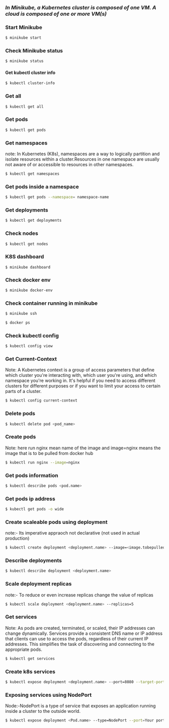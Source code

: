 ### <i>In Minikube, a Kubernetes cluster is composed of one VM. A cloud is composed of one or more VM(s)</i>


### <b>Start Minikube</b>

```bash
$ minikube start
```

### <b>Check Minikube status</b>

```bash
$ minikube status
```
#### <b>Get kubectl cluster info</b>

```bash
$ kubectl cluster-info
```
### <b>Get all </b>
```bash
$ kubectl get all
```
### <b>Get pods</b>

```bash
$ kubectl get pods
```

### <b>Get namespaces</b>
note: In Kubernetes (K8s), namespaces are a way to logically partition and isolate resources within a cluster.Resources in one namespace are usually not aware of or accessible to resources in other namespaces.

```bash
$ kubectl get namespaces
```
### <b>Get pods inside a namespace</b>
```bash
$ kubectl get pods --namespace= namespace-name
```
### <b>Get deployments</b>

```bash
$ kubectl get deployments
```

### <b>Check nodes</b>

```bash
$ kubectl get nodes
```

### <b>K8S dashboard</b>

```
$ minikube dashboard
```

### <b>Check docker env</b>

```bash
$ minikube docker-env
```

### <b>Check container running in minikube</b>

```bash
$ minikube ssh

$ docker ps
```

### <b>Check kubectl config</b>

```bash
$ kubectl config view
```

### <b>Get Current-Context</b>
Note: A Kubernetes context is a group of access parameters that define which cluster you're interacting with, which user you're using, and which namespace you're working in. It's helpful if you need to access different clusters for different purposes or if you want to limit your access to certain parts of a cluster.

```bash
$ kubectl config current-context
```

### <b>Delete pods</b>
```bash
$ kubectl delete pod <pod_name>
```


### <b>Create pods</b>
Note: here run nginx mean name of the image and image=nginx means the image that 
is to be pulled from docker hub
```bash
$ kubectl run nginx --image=nginx
```

### <b>Get pods information</b>

```bash
$ kubectl describe pods <pod.name>
```

### <b>Get pods ip address </b>
```bash
$ kubectl get pods -o wide
```

### <b>Create scaleable pods using deployment</b>
note:- Its imperative appraoch not declarative (not used in actual production)
```bash
$ kubectl create deployment <deployment.name> --image=<image.tobepulled>
```

### <b>Describe deployments</b>

```bash
$ kubectl describe deployment <deployment.name>
```

### <b>Scale deployment replicas</b>
note:- To reduce or even increase replicas change the value of replicas
```bash
$ kubectl scale deployment <deployment.name> --replicas=5
```

### <b>Get services</b>
Note: As pods are created, terminated, or scaled, their IP addresses can change dynamically. Services provide a consistent DNS name or IP address that clients can use to access the pods, regardless of their current IP addresses. This simplifies the task of discovering and connecting to the appropriate pods.
```bash
$ kubectl get services 
```
### <b>Create k8s services</b>
```bash
$ kubectl expose deployment <deployment.name> --port=8080 --target-port=80
```
### <b>Exposing services using NodePort</b>
Node:-NodePort is a type of service that exposes an application running inside a cluster to the outside world.
```bash
$ kubectl expose deployment <Pod.name> --type=NodePort --port=Your port --target-port=portnumber
```